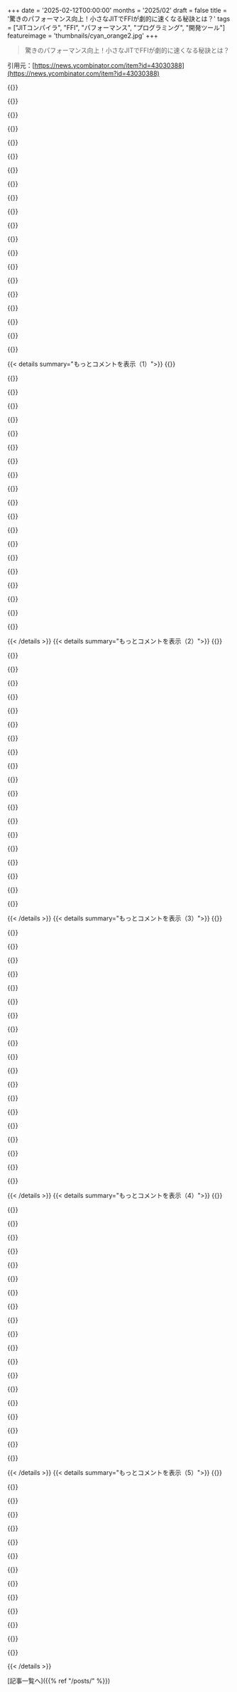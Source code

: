 +++
date = '2025-02-12T00:00:00'
months = '2025/02'
draft = false
title = '驚きのパフォーマンス向上！小さなJITでFFIが劇的に速くなる秘訣とは？'
tags = ["JITコンパイラ", "FFI", "パフォーマンス", "プログラミング", "開発ツール"]
featureimage = 'thumbnails/cyan_orange2.jpg'
+++

> 驚きのパフォーマンス向上！小さなJITでFFIが劇的に速くなる秘訣とは？

引用元：[https://news.ycombinator.com/item?id=43030388](https://news.ycombinator.com/item?id=43030388)

{{<matomeQuote body="Javaの制約ソルバー(Timefold)とCPythonを使ったFFIの経験から言うと、FFIのパフォーマンス問題はプロキシの使用にあることが多いね。JNIや新しいフォーリンインターフェースを使った直接FFI呼び出しは速いし、Javaメソッドを直接呼ぶのとほぼ同じ速度。ただ、CPythonとJavaのガベージコレクタは仲が悪いから、共存させるのは難しいよ。プロキシ(JPypeやGraalPy)を使うと余計なオーバーヘッドがかかるし、CPythonオブジェクトをJavaに渡すとプロキシが生成され、逆にそれをCPythonに渡すとまたプロキシが生まれるんだ。結果、JPypeのプロキシはFFIで直接呼ぶより1402%遅く、GraalPyのは453%遅いよ。結局、CPythonのバイトコードをJavaのバイトコードに翻訳して、CPythonのクラスに対応するJavaデータ構造を生成するようにしたら、プロキシを使うより100倍速くなった。でも、CPythonのバイトコードは不安定でドキュメントもひどいから、翻訳するのはおすすめできない。詳しくはブログを見てね。" userName="cchianel" createdAt="2025-02-13T05:51:51" color="#45d325">}}

{{<matomeQuote body="Goのcgoについての話もあるから見てみて。CとGoではリソースのやり取りに合意が必要で、Cコードは一つのスレッドで動くことを前提にしてたり、マルチスレッド環境には対応してなかったりする。CはGoの呼び出し規約や拡張スタックについて知らず、Cコードを呼ぶ際にはゴルーチンスタックの詳細を記録してCスタックに切り替える必要がある。どの言語でバインディングやCコードのラッピングをしても、Cの世界の中で生きているということだ。" userName="ignoramous" createdAt="2025-02-13T14:21:30" color="#38d3d3">}}

{{<matomeQuote body="FFIの話を聞く限り、PythonやJavaとCを接続するのはかなり良い感じなんだね。小さなCブリッジでつなぐのは一般的な解決策なんじゃないかな？" userName="LinXitoW" createdAt="2025-02-13T08:39:51" color="">}}

{{<matomeQuote body="JNIや新しい外国FFIはCPythonのC APIを使って通信するけど、主な問題はガベージコレクタをうまく働かせること。Javaのソルバーはスコア計算のためにユーザー定義関数を何度も呼び出すんだけど、その結果、Java側はCPython側に参照がないオペークなPythonポインタを保持しなきゃならないし、CPython側はJavaの一部オブジェクトのプロキシを生成しなきゃいけない。解決策の計算は長時間かかるから、メモリを解放しないとすぐにメモリ不足になる。Java側でメモリ解放するにはオペークなPythonポインタを持つアリーナを閉じなきゃいけないんだけど、アリーナが閉じられるとメモリがゼロクリアされちゃうため、CPythonがまだガベージコレクションしていないポインタがあると、次のサイクルでセグメンテーションフォルトが発生する可能性があるよ。JPypeはこのガベージコレクタをリンクさせるためにダークマジックを使うけど、Java関数の中でCPython関数を呼ぶ際にはパフォーマンスの問題が生じる。GraalPyも同様に、PythonがJavaコードを呼び、さらにPythonコードを呼ぶ場合にパフォーマンス問題がある。" userName="cchianel" createdAt="2025-02-13T13:21:19" color="#45d325">}}

{{<matomeQuote body="IPCメソッドはこうしたケースにどう適合するんだろう？キューやファイル、HTTPでの会話はどうかな？" userName="high_na_euv" createdAt="2025-02-13T13:12:45" color="">}}

{{<matomeQuote body="実は、フォーリンAPIのプロトタイプを構築する際にIPCメソッドが使われたよ。JPypeを使わない場合、JVMを別プロセスとして起動しなきゃならないから。APIレベルでIPCメソッドが使われ、JVMが自身のCPythonインタプリタを起動して、CPythonとJavaが’cloudpickle’で互いに関数やオブジェクトを送信していたんだ。内部呼び出し全てにIPCを使うのは、かなりのオーバーヘッドが出る可能性があるけど、プロトタイピングする価値はあるかも。" userName="cchianel" createdAt="2025-02-13T13:36:33" color="#45d325">}}

{{<matomeQuote body="Rails At Scaleとbyrootのブログを見ていると、Rubyの内部やパフォーマンスの深い議論に興味があるには素晴らしい時期だね！最近のRubyとRailsの改善もあって、全体的にRubyistにとって良い時だよ。" userName="chris12321" createdAt="2025-02-12T23:05:21" color="">}}

{{<matomeQuote body="本当に？俺にはRubyが衰退しているように見えるな。特定のニッチなアプリケーションにはまだ人気あるけど、栄光の日々は過ぎたって感じ。最近の改善は良いけど、2025年にJITが本当に技術的にワクワクするかは分からないな。" userName="jupp0r" createdAt="2025-02-13T00:07:24" color="">}}

{{<matomeQuote body="Rubyが世界で最も人気のある言語に戻ることはないだろうけど、それでも好きな人たちが最近のパフォーマンスやドキュメント、ツール、エコシステム、コミュニティの改善に興奮するのはいいことだと思うよ。" userName="chris12321" createdAt="2025-02-13T00:21:20" color="#45d325">}}

{{<matomeQuote body="Rubyは、Railsが開発者をクラウドから解放するような逆行することをして、再び人気が出ると思うな。Railsとお気に入りのLLMツールの組み合わせより生産的なウェブ開発環境はないし、Gen ZをRailsに引き戻すには時間がかかるけどね。" userName="faizshah" createdAt="2025-02-13T02:54:03" color="">}}

{{<matomeQuote body="俺の印象では、Railsアプリって維持しづらいダイナミック型のごちゃ混ぜで、早い段階で市場に出て資金を得るには便利だけど、スケールが大きくなると崩壊しちゃうって感じ。Rubyには魔法が多すぎて、何が起こっているかわからなくなることもあって、効率が悪くなることがあって、それが便利さの理由を無くしてしまうって思うんだけど、この感覚は古いものなのかな？何が変わった？" userName="jimmaswell" createdAt="2025-02-13T05:15:21" color="">}}

{{<matomeQuote body="Twitterの失敗が心配なら、その認識は古いよ。Twitterは2009年にRubyから移行し始めたし、CRuby VMとRailsはその10年以上の間にかなりの開発が行われた。Ruby 1.8.xを使っていた頃は、純粋なASTインタプリタだったと思うし、今はバイトコードインタープリタに最適化されている。ガベージコレクタもすごく頑丈になっているし、非常に速いJITコンパイラも含まれている。多くのライブラリも最適化され、バグも修正されているよ。Railsも同様に進化して、パフォーマンスや堅牢性が向上した。" userName="nirvdrum" createdAt="2025-02-13T09:00:44" color="#785bff">}}

{{<matomeQuote body="CRuby VMはFail Whaleの時期と比べて2～3倍速くなってるし、JITでさらに倍増の4～6倍って感じ。Railsも1.5倍から2倍速くなったんだ。今のCPUは2009年と比べて20～30倍速いし、SSDも100～1000倍速い。データベースもずっと成熟してスケールしやすい。TwitterをRailsで再現してどうなるか想像しちゃうね。" userName="ksec" createdAt="2025-02-13T15:14:09" color="#ff5c5c">}}

{{<matomeQuote body="> そんなことを考えることがあるけど...<br>MastodonはRuby on Railsで書かれてるよね。" userName="caiusdurling" createdAt="2025-02-13T16:29:46" color="">}}

{{<matomeQuote body="あんまり良いお話じゃないかも。聞いたところによるとMastodonはスケールするのが結構難しいらしい。ActivityPubのせいもあるかもだけど、Rubyの実行モデルのせいもあるかも。Ruby（特にRails）の使い方に関しては「泥の塊」問題が昔から気になってるんだ。" userName="johnmaguire" createdAt="2025-02-13T16:41:24" color="">}}

{{<matomeQuote body="Railsも他のフレームワークと同じように泥の塊になり得るよ。速い言語ではないけど、多くの動的言語よりは速い。ネイティブ型が不足してるけど、かなり大きなRailsアプリも管理できるよ。ChimeやStripe、ShopifyもRoRを使ってるし、彼らの金融システムはかなり複雑で高スケールなんだ。" userName="m00x" createdAt="2025-02-13T05:27:23" color="#ff33a1">}}

{{<matomeQuote body="リファクタリングできない泥の塊問題は確かに存在するから、StripeやShopifyはSorbetを使って静的型のコードベースにしてるんだ。そういえば、StripeはRubyを使ってるけどRailsは使ってないよ。" userName="amomchilov" createdAt="2025-02-13T05:36:58" color="">}}

{{<matomeQuote body="Sorbetは泥に拍車をかけると思うけど、各自の考え方次第だね。" userName="byroot" createdAt="2025-02-13T06:54:55" color="">}}

{{<matomeQuote body="一部のStripeのサービスはRails使ってるんだ。型があるのは助かるけど、必須じゃないよ。Chimeにいた時は、ただRailsだけでうまくやってたよ。" userName="m00x" createdAt="2025-02-14T21:02:27" color="">}}

{{<matomeQuote body="見たテストによると、Pythonよりは速いかもしれないね。" userName="weaksauce" createdAt="2025-02-13T20:03:56" color="">}}

{{< details summary="もっとコメントを表示（1）">}}
{{<matomeQuote body="> Railsも他のフレームワークと同じように泥の塊になり得るよ。<br>でも、Railsはこの問題を1枚のスライドにまとめられるかもね。" userName="taurknaut" createdAt="2025-02-13T15:36:05" color="">}}

{{<matomeQuote body="> 速い言語ではないけど、多くの動的言語よりは速い。<br>具体的にはどの言語のこと？<br>僕の経験では、Rubyはほとんどの人気言語においてベンチマークでしばしば遅れを取ってることが多いよ。" userName="fredrikholm" createdAt="2025-02-13T07:10:49" color="#45d325">}}

{{<matomeQuote body="Python？YJITやJRuby、Truffle Rubyを使ったRubyコードは、通常Pythonよりベンチマークで勝るって聞いたことあるよ。直接的な比較は見たことないけど、Truffle RubyがElixirやErlang、PHPよりも単一スレッドのCPUバウンドタスクで速いのも驚かないな。もちろん、他の言語にはまだまだ遅れを取ってるけど、驚くほど良いんだよね。" userName="Lio" createdAt="2025-02-13T07:56:37" color="">}}

{{<matomeQuote body="私の仕事では、TruffleRubyを使ったコードベースがRubyとJavaのライブラリを組み合わせて、Goと同じリクエスト毎秒のペースをキープできてるのを見たよ。もちろん、JVMはそれを実現するためにメモリを多く使うけどね。最近は主にGoでコード書いてるけど、Rubyも必ずしも遅いわけじゃないし、コーディングが楽しいんだよね。" userName="relistan" createdAt="2025-02-13T08:38:03" color="#45d325">}}

{{<matomeQuote body="PythonやYJITを使ったRuby、JRubyやTruffle RubyはよくベンチマークでPythonを上回ることがあるけど、基準が変わりすぎてない？最初は『他のいくつかより速い』って話だったのに、今は『最も遅い部類と競っている』感じがする。実際、SchemeやLispの方が一般的に速いし、マルチスレッド向けに設計されたランタイムと比べてシングルスレッドで速いのはフェアじゃないよね。トラフルRubyは本番使用に耐えてるの？その場合、どのくらい速い？" userName="fredrikholm" createdAt="2025-02-13T09:09:49" color="">}}

{{<matomeQuote body="基準を変える？もしかしたら私が言ってることを誤解してるかも。Pythonは最悪のスクリプト言語じゃないし、PerlやTCLはPythonより遅い。最初に聞いた『Rubyはどの動的言語より速いか？』はRubyがどの動的言語より遅いとは限らないって意味だったんだ。JRubyは特定のRailsワークロードではMRI Rubyより速くて、本番使用に耐えられるよ。トラフルRubyは97％がMRIと互換性があると言われてるけど、Railsにはまだ本番使用向けじゃないと思う。" userName="Lio" createdAt="2025-02-13T11:47:39" color="#785bff">}}

{{<matomeQuote body="いい答えをありがとう。気を悪くするつもりはなかったんだけど、そう受け取られたならごめんなさい。PerlやTcl、Smalltalkはあまり使われてないから思いつかなかった。性能に関しては触れやすいトピックで、特に『XはCより速い』って主張がよく間違ってるから敏感になってしまう。ここではそういうことはなかったけど。" userName="fredrikholm" createdAt="2025-02-13T11:57:12" color="">}}

{{<matomeQuote body="JavaのHotspotは元々SmalltalkやSELFのために設計されたんだ。これらのシステムはダイナミックで、完全なグラフィカルワークステーションを作るために作られた。PerlやTCL、Python、Rubyは最初からSmalltalkのJIT論文からはほど遠い実装だったよ。" userName="pjmlp" createdAt="2025-02-13T21:51:20" color="#38d3d3">}}

{{<matomeQuote body="＞気を悪くするつもりはなかったんだけど、そのように受け取られたならごめんなさい。“全然そんなことは思ってなかったよ。会話が楽しめてる。”Smalltalkを挙げるのは面白いね。YJITのいくつかのアイデアはそこから来てると信じてる。『Cより速い』の話はRubyやJITランタイムに特有のもので、Cが一般的に桁違いに速いのを暗示してるわけじゃないんだ。Rails 8の新機能とRubyインフラの改善が進んで、またワクワク出来る技術になってるよ。" userName="Lio" createdAt="2025-02-13T12:26:19" color="#785bff">}}

{{<matomeQuote body="RubyがCより速いのはYJITのおかげで、Ruby標準ライブラリやコア言語の多くをRubyコードに移動することで最適化が進んでるから。Javaもバイトコードを利用してその場で最適化できるのと似ている。" userName="weaksauce" createdAt="2025-02-13T20:07:23" color="#ff5733">}}

{{<matomeQuote body="Twitterの失敗はRailsの欠点よりもスキルの問題だったんだ。『Hatching Twitter』を読めば、彼らがコードに精通してなかったことがすぐにわかる。" userName="faraaz98" createdAt="2025-02-13T06:06:46" color="">}}

{{<matomeQuote body="これは結構正確。Rubyはただ遅いだけで、ランダムにスケールで壊れやすくはない。" userName="taurknaut" createdAt="2025-02-13T15:35:08" color="">}}

{{<matomeQuote body="Rubyは決して『世界で最も人気のある言語』じゃなかった。Railsは一時的にアメリカに人気があったけど、世界の他の地域では常にニッチだった。" userName="pier25" createdAt="2025-02-13T17:29:31" color="">}}

{{<matomeQuote body="Railsは最近復活を遂げていて、ここ数年の間で最も楽しいプログラミング体験の一つだと思ってる。新しいプロジェクトは全部Railsでやるつもりだよ。『Railsに合わないプロジェクトはどうする？』そんなプロジェクトは引き受けない！" userName="adamtaylor_13" createdAt="2025-02-13T00:28:44" color="#ff5733">}}

{{<matomeQuote body="Rubyを使う理由は速さじゃなくて、使いやすさと実績あるパッケージが揃ってるからなんだよね。" userName="mbb70" createdAt="2025-02-13T02:30:50" color="">}}

{{<matomeQuote body=">誰かがRubyに代わる言語を探しているの？<br>Crystalも使いやすさがあるし、Rubyに似た部分も多いけど、長年の経験から多くのパッケージがあるRubyには追いつくのが大変だと思う。PythonやJS、Goのエコシステムも盛況なのに、Railsはそんなに他と比べて優れているとは思えないな。" userName="brigandish" createdAt="2025-02-13T04:41:30" color="">}}

{{<matomeQuote body=">Railsは本当に他の選択肢と比較してそんなに優れているの？<br>本当にそう思うね。いろんなウェブフレームワークを試したけど、Railsの生産性にはかなわないと思ってる。ツールもエコシステムも整理されてて、ドキュメントも良い。使っていて本当に楽しいよ。ElixirのPhoenixやPHPのLaravelもいいと思うけど、Railsには敵わないって感じ。" userName="the_gastropod" createdAt="2025-02-13T23:59:53" color="#ff5c5c">}}

{{<matomeQuote body="成熟した競争相手がTypescriptエコシステムに現れたら乗り換えるかも。Rubyは独特の魅力があって、Typescriptでは感じられない魔法がある気がする。でも今は安定した技術を重視してRubyでRailsが好きだよ。" userName="adamtaylor_13" createdAt="2025-02-14T20:16:06" color="">}}

{{<matomeQuote body=">CrystalはRubyの速さを目指しているの？<br>いや、Rubyの代わりになるわけじゃないよ。似たような構文があるだけ。速さが欲しいならMRubyをチェックしてみて。" userName="Alifatisk" createdAt="2025-02-13T10:07:08" color="">}}

{{<matomeQuote body=">3rd partyライブラリを呼び出す代わりに、外部関数を呼ぶコードをJITできないかな？<br>LuaJITのFFIがその考え方を基にしているみたいだよ。LuaJITのFFIはこのおかげでかなり速いらしい。" userName="haberman" createdAt="2025-02-13T00:29:48" color="">}}


{{< /details >}}
{{< details summary="もっとコメントを表示（2）">}}
{{<matomeQuote body="Rubyは遅い言語ってイメージあるけど、YJITがRubyコードを最適化できるから、できるだけRubyで書いた方がいいんだよね。Cで書いてたら最適化の恩恵が薄れるし、もしネイティブに行くならもっとネイティブで書きたくなるもんだよ。" userName="internetter" createdAt="2025-02-12T22:57:23" color="">}}

{{<matomeQuote body="Javaが適切なJITを得る過程で、UI処理のJavaコードがボトルネックになりCに書き直されたことがあった。その後JITが向上して、FFIのオーバーヘッドがCコードの方が速く実行されるようになったんだよね。プログラム言語の進化で、こういう状況は意識しておくべき！" userName="hinkley" createdAt="2025-02-12T23:26:14" color="#785bff">}}

{{<matomeQuote body="JITの理想は再最適化することで、長寿命のアプリでは、デスクトップやサーバー向けのワークロードで恩恵が大きい。DalvikのJITはイマイチだったけど、ARTの登場でむしろJITの方がC呼び出しより速くなったんだ。" userName="pjmlp" createdAt="2025-02-12T23:09:59" color="#ff5c5c">}}

{{<matomeQuote body="計算に関してはFORTRANが一番速い場合が多い。テストしてみるとFORTRANは常に少し速くて、特にマトリックス計算ではその比率が顕著だったよ。使うコンパイラはgfortran、gcc、python3ね。" userName="genewitch" createdAt="2025-02-13T11:00:27" color="">}}

{{<matomeQuote body="確かにFORTRANは高速だけど、デスクトップやサーバーのワークロードには当てはまらないかも。最近のFORTRANはいい感じで、学ぶべきだと思う。Pythonに頼らずに、もっとFORTRANを勉強しようぜ。" userName="pjmlp" createdAt="2025-02-13T11:54:55" color="">}}

{{<matomeQuote body="JITやAOTコンパイラを持つ管理言語を使う時は、できるだけその管理言語で書いた方が最適化の恩恵を大きく受けやすい。WebブラウザもC/C++でなく、特権JavaScriptに頼って書くことが多い。その結果、標準ライブラリの大部分がネイティブコードで書かれてないこともあるんだ。" userName="kevingadd" createdAt="2025-02-12T23:01:51" color="#38d3d3">}}

{{<matomeQuote body="Rubyもその点を理解して、YJITモードの時は標準ライブラリのいくつかのメソッドがC実装から純粋なRuby実装に切り替わるようになった。YJIT最適化されたRubyはやっぱり性能がいいからね。" userName="kenhwang" createdAt="2025-02-12T23:13:45" color="#ff33a1">}}

{{<matomeQuote body="えっ、そうなんだ！JavaScriptの標準ライブラリはほとんどC++で書かれてると思ってたのに。" userName="internetter" createdAt="2025-02-12T23:05:11" color="">}}

{{<matomeQuote body="コンパイラやランタイム、アロケーターなどはほとんどC++だけど、ライブラリ関数に関しては考慮が必要だよ。JSとネイティブコードの間はコストがかかるから、たまに配列のソートなんかをJSでやった方がいい場合もあるんだ。" userName="achierius" createdAt="2025-02-13T01:04:37" color="">}}

{{<matomeQuote body="v8の標準ライブラリの多くはTorqueというカスタム言語で書かれてるんだ。特にarray.findメソッドの例があるよ。" userName="jitl" createdAt="2025-02-14T12:42:48" color="">}}

{{<matomeQuote body="FFIは最適化できないコードの境界線を持つから、ネイティブコードに頻繁に呼び出すのはコスト高なんだ。従って、RubyのYJITが今後のパフォーマンスに影響するなら、余計に考慮が必要だね。" userName="neonsunset" createdAt="2025-02-12T23:18:10" color="">}}

{{<matomeQuote body="JPCamaraがRuby#eachメソッドがRubyで書き直された理由を詳しく説明してる。YJITは素晴らしい成果を出してるよ。" userName="hahahacorn" createdAt="2025-02-12T23:18:29" color="#38d3d3">}}

{{<matomeQuote body="FFIの呼び出しが遅いと、ネイティブコードの使い方に問題があるってことだよね。頻繁なFFI関数の呼び出しを避ける方法を探すべきで、大きなループの中の多くの呼び出しは特に避けたい。もし避けられない場合、そのループをCに移すしかないかも。FFIを速くする方法があれば、ループをRubyに残せる。多くのRubyアプリを書く人には魅力的だよね。FFIの利点は、Cライブラリを使うのにCを書かずに済むことだ。" userName="kazinator" createdAt="2025-02-13T02:03:19" color="#45d325">}}

{{<matomeQuote body="だいぶ前から早いよ。" userName="doppp" createdAt="2025-02-12T23:16:51" color="">}}

{{<matomeQuote body="“早い”という言葉にもう少し考慮を加えよう。Rubyをパフォーマンスのために最適化する時、X千のヒープアロケーションを減らす方法を議論するが、RustだとコンパイラにループがSIMDでの最適化が必要だと示すことを話すんだ。この二つのコミュニティは基準が全然違う。Rubyは十分にパフォーマンスがある。JIT作業に期待してたPythonの開発者もいたし、Node.jsに近づくのが目標だから、Rubyは十分頑張ってるよ。全ての言語が速くなるのを祝いたいね。" userName="schneems" createdAt="2025-02-13T02:53:22" color="#ff5733">}}

{{<matomeQuote body="50%や2倍の速度改善でも、まだまだ遅い言語だと思う。Pythonの範疇だね。" userName="Thaxll" createdAt="2025-02-12T23:23:17" color="">}}

{{<matomeQuote body="ここで“早い”とは何を指すのかわからないけど、RubyはだいたいCの150分の1ぐらいの速さだよね。" userName="CyberDildonics" createdAt="2025-02-12T23:29:04" color="">}}

{{<matomeQuote body="JITがうまくいけば、RubyはGoやNodeJSの間ぐらいの性能になる。JITがないとLuaと同じぐらい。" userName="kenhwang" createdAt="2025-02-12T23:36:59" color="">}}

{{<matomeQuote body="NodeはV8を使っていて、動的な型システムの影響を減らす多くの最適化をした高度なJITコンパイラがある。このRuby YJITがそれを上回るという主張はデータに支持されてないよ。" userName="neonsunset" createdAt="2025-02-13T00:27:54" color="">}}

{{<matomeQuote body="Rubyのコンパイラがより優れているわけじゃない。RubyのコードがJITの設計で最適化しやすいからだ。RubyのJITのインスピレーションは、まず安定したJSのサブセットでテストされて、良い結果が出たんだ。佐藤が言った通り、Goはコンパイラ言語にしては遅いけど、Rubyの上限ぐらいの速さがわかるから何とも言えない。" userName="kenhwang" createdAt="2025-02-13T00:44:06" color="">}}


{{< /details >}}
{{< details summary="もっとコメントを表示（3）">}}
{{<matomeQuote body="その白書については、リンクかタイトルを教えてほしいな。興味があるからもっと読みたい。" userName="plagiarist" createdAt="2025-02-13T02:18:27" color="">}}

{{<matomeQuote body="これが始まりの論文だと思う（フォローアップの論文もいくつかある）：https://arxiv.org/pdf/1411.0352v1　著者は最終的にYJITの開発のために雇われたんだ。" userName="kenhwang" createdAt="2025-02-13T03:23:35" color="#ff33a1">}}

{{<matomeQuote body="“うまくJITされるコード”ってどういう意味？たしかにJITは数値計算や配列のループは速くできるけど、一般的なプログラムも速く動くわけじゃないよ。" userName="CyberDildonics" createdAt="2025-02-12T23:50:52" color="">}}

{{<matomeQuote body="Rubyでは、変数やメソッドの入力・返却型が静的に推測できて、変数のスコープやライフタイムが有限な状態のコード。パフォーマンス向上に多く寄与しているのは、型チェックや動的なルックアップが不要になるからだね。要するに、静的型付きのコンパイラ言語っぽく書くこと。" userName="kenhwang" createdAt="2025-02-13T00:17:16" color="#785bff">}}

{{<matomeQuote body="Rubyって遅い言語の代表だと思ってたけど、実際には何よりも速いの？" userName="nicoburns" createdAt="2025-02-13T04:46:47" color="">}}

{{<matomeQuote body="Pythonより速かった気がするな。数年前の話だけど、どっちもJITコンパイラを追加したみたいだから、最近のバージョンはどうなんだろう。" userName="pansa2" createdAt="2025-02-13T05:29:06" color="">}}

{{<matomeQuote body="そう言われることもあるけど、ちゃんとしたベンチマークは見たことないな。PyPyみたいなパフォーマンス重視のも含めたらどうなんだろ？RubyがPythonより速いっていうベンチマークどこかにないの？" userName="chefandy" createdAt="2025-02-13T05:54:13" color="#ff5c5c">}}

{{<matomeQuote body="最近のCPythonにはJITが内蔵されてるらしいから、Rubyみたいな成果が出るといいな。" userName="chefandy" createdAt="2025-02-13T15:06:11" color="">}}

{{<matomeQuote body="CPythonについての話だね。PyPyとJITコンパイルされたRubyのベンチマークってあるのかな？" userName="pansa2" createdAt="2025-02-13T06:00:02" color="">}}

{{<matomeQuote body="そのリンクのやつは比較してるよ、pypy 3.10.14とruby/yjit 3.4.1の結果だと思う。新しいバージョンがあったら別だけど。" userName="chefandy" createdAt="2025-02-13T15:01:40" color="#ff5c5c">}}

{{<matomeQuote body="Tcl、Vbscript、bash/shもあるよ。Tclは最初のドットコム時代にAOLserverで盛り上がってた。" userName="epcoa" createdAt="2025-02-13T07:22:12" color="">}}

{{<matomeQuote body="Tcl以外にもVigneteや自社のSafelayerがあるよ。2003年からパフォーマンス目的でTclの拡張を書いてきたから、JIT/AOTがない言語は使わないようになった。創業メンバーはOutSystemsを作ったけど、.NETを使っとるね。" userName="pjmlp" createdAt="2025-02-13T09:20:27" color="#ff5c5c">}}

{{<matomeQuote body="Rubyを10年以上使ってるけど、最近の発展が楽しみだよ。" userName="eay_dev" createdAt="2025-02-13T05:57:24" color="">}}

{{<matomeQuote body="完全に安全で理にかなったアプローチは、コマンドラインでデータを渡せるCコードを書くことだね。結果はコマンドラインかメモリページに吐き出して、RubyでCプログラムを実行すればオッケー。" userName="tonetegeatinst" createdAt="2025-02-13T00:29:36" color="">}}

{{<matomeQuote body="その通り。多くの人がUnixプロセスを理解してなくて、バインディングやFFIが必要な場面がどれほど稀か気付いてない。curlを使えば良いだけのhttpsクライアントが多すぎる。" userName="grandempire" createdAt="2025-02-13T01:58:05" color="">}}

{{<matomeQuote body="このセクションの詳細を教えてほしい。毎回psqlにシェルで出すのは遅すぎると思う。Cで書いた場合のように、ほぼすべてのケースでバインディングが必要だと思う。バインディングはVMとネイティブライブラリの架け橋なんだから。" userName="nirvdrum" createdAt="2025-02-13T03:51:47" color="#ff5c5c">}}

{{<matomeQuote body="プロセスを生成するのはすべての異言語通信に適しているわけではないけど、時にはそうでありがちだから見落とされがち。ライブラリを使うのに慣れてると、もっとライブラリを作るようになるよ。Postgresの接続ライブラリを使う方が良いと思う。持続的な通信はマルチプロセスのstdin/stdoutデザインでも機能するし、メールプロトコルもそうだよ。この方法で動くSQLクライアントを作ることもできる。バッチインポートスクリプトでpsqlをクエリごとに実行したこともあるけど、良い結果が出たよ。" userName="grandempire" createdAt="2025-02-13T05:14:18" color="">}}

{{<matomeQuote body="> プロセス生成がすべての異言語通信に適しているわけではない、その通りだね。多くの人はUnixプロセスを理解せず、バインディングがどれほど稀か認識してない。でもこれは強い主張だね。Rubyエコシステムについて言っているのか、一般論なのかわからない。データベースライブラリのバインディングはRubyエコシステムの中で最も一般的だから、これを挙げたよ。著者はネイティブコードを使うなと言ってるけど、フィールドが必要ならネイティブ拡張は避けたいことが多い。だけど、FFIはネイティブ拡張よりずっと遅いことが多いから、ここでの目的はそれを速くする方法を探ることだよ。著者がパフォーマンスセンス的なコードを持ってるからこの作業をしてるって信じるべきだと思う。" userName="nirvdrum" createdAt="2025-02-13T08:42:03" color="#38d3d3">}}

{{<matomeQuote body="君は俺のコメントを著者への攻撃だと解釈した。でも特別なケースでFFIを最適化するなら、いい方法だと思うよ。> ホットパスでプロセスを生成するのは、その認識を助けない。C/Java/Rustなんかで数値演算をしてOSにマルチコアスケジューリングを任せれば、Rubyの強みを活かせるよ。Linuxのfork/execオーバーヘッドを過大評価してると思う。ホットパスがそれほどホットなら、Ruby関数を呼び出さない方が良いよ。" userName="grandempire" createdAt="2025-02-13T14:33:37" color="#45d325">}}

{{<matomeQuote body="> 君は俺のコメントを攻撃だと解釈した。特別なケースでFFIを最適化するなら良い方法だと思う。俺たちはRubyアプリを動かしてるんだ。Railsで具体的に考えよう。ホットパスでたくさんRubyだと、別の言語に書き換えるのと同じだよ。だけどホットパスでRubyは速いこともある、特にJITコンパイルされた場合にはね。すべてのCバインディングが必要な時にRubyの中で組み込むことが有利だよ。" userName="nirvdrum" createdAt="2025-02-13T17:52:06" color="#45d325">}}


{{< /details >}}
{{< details summary="もっとコメントを表示（4）">}}
{{<matomeQuote body="俺は別に失礼なことを言うつもりはないよ。君の一文だけを抽出して、俺が答えに沿った形で反応する努力をした結果、こうなっちゃったみたい。過去のやり取りが通じなかったのかもしれない。でも明らかに俺はRubyパフォーマンスに興味があるんだ。君の言ってることも理解するけど、俺の意見に至るプロセスに耳を傾けて欲しい。ただ、あまりにも強い主張をすると、データが要ると思う。" userName="nirvdrum" createdAt="2025-02-14T08:36:05" color="">}}

{{<matomeQuote body="これは少し関連してるかも。このライブラリはJVMCIを使ってネイティブラリを呼び出すためのarm64/amd64コードを生成するんだ。あまりご存じないかもしれないが、ここを参照するといいよ。https://github.com/apangin/nalim" userName="evacchi" createdAt="2025-02-13T20:39:23" color="">}}

{{<matomeQuote body="Cで書けるのは何のこと？FFIライブラリは、Rubyからネイティブ拡張を書くことなくライブラリメソッドをダイナミックにバインドするんだ。それが大きな生産性向上につながるし、CRuby、JRuby、TruffleRuby間でコードを共有できるよ。もしブート時にすべてのバインディングを静的に決められれば、スタブを書いてメソッドテーブルに挿入できるけど、その場合でも実行時に起こるからJITになる。" userName="nirvdrum" createdAt="2025-02-13T08:48:44" color="#785bff">}}

{{<matomeQuote body="私が言った”それ”は、TFAからのこの部分：＞”とても限られたAPIでネイティブ拡張を書くべきだ。ほとんどの作業はRubyで行って、ネイティブコードは非常に薄いラッパーにすぎない。”私たちの主な意見の相違は、あなたの主張が、実行時のコンパイルは全てJITに該当するということ。私はJITはダイナミックコンパイルだと思っている。" userName="aidenn0" createdAt="2025-02-13T22:49:04" color="">}}

{{<matomeQuote body="おまけだけど、＞”通常、私はFFIを避ける。正直なところ、ネイティブ拡張と同じパフォーマンスを提供しないからだ。”私は管理が大変だからFFIやそれを使うgemを避けている。自分でビルドする方が楽だし。" userName="brigandish" createdAt="2025-02-13T05:01:29" color="">}}

{{<matomeQuote body="libffiは遅いし、JITは実行しないと思う。libffiでは関数のためのディスクリプタオブジェクトを構築するんだ。FFI呼び出し時には、渡したい値のポインタの配列とディスクリプタを渡す必要がある。呼び出し準備は遅いんだよ。FFI JITなら、引数値を直接操作できるはず。" userName="kazinator" createdAt="2025-02-13T02:09:42" color="#785bff">}}

{{<matomeQuote body="確かにネイティブマシンコードを使うけど、少なくともLinuxではJITを実行時に生成することはないと思う。実行時に無駄に多くの引数を読み込んで、効率的じゃない。" userName="dzaima" createdAt="2025-02-13T14:46:05" color="">}}

{{<matomeQuote body="libffiはRubyの型を解釈できないから、Rubyの型をCの型に変換するコードが生成されたマシンコードに”キャッシュ”されるのが利点だね。" userName="tenderlove" createdAt="2025-02-12T23:54:30" color="">}}

{{<matomeQuote body="libffiはFFI呼び出しでJITしないし、引数の値を自分で設定する必要がある。ストリング引数の場合、RubyのストリングオブジェクトをCのストリングポインタに変換するコードを書く必要があるし、libffiはかなり遅い。" userName="dzaima" createdAt="2025-02-13T01:20:14" color="">}}

{{<matomeQuote body="やっぱりlibffiの仕組みって難しいよね。GOTを使ったトリックでもやってるのかと思ったけど、たぶん正しいよ。" userName="almostgotcaught" createdAt="2025-02-13T00:18:54" color="">}}

{{<matomeQuote body="この投稿、tenderworksが書いたんじゃないかな。" userName="tenderlove" createdAt="2025-02-12T23:34:01" color="">}}

{{<matomeQuote body=">“YJITはRubyコードを最適化できるからRubyを多く書くことを勧めるよ。”<br>いや、CコードはYJIT使ってもRubyより全然速いから、その理由はちょっと納得いかないな。でも他にも良い理由はありそう。" userName="IshKebab" createdAt="2025-02-13T09:02:44" color="#ff5c5c">}}

{{<matomeQuote body=">“Ruby + YJITはCより速いこともある。”<br>僕もどこかで見たことあるけど、Ruby + YJITがCに近い速さに達する場合があるらしい。でもウォームアップ時間が必要だったりするんだよね。" userName="Alifatisk" createdAt="2025-02-13T10:09:35" color="">}}

{{<matomeQuote body=">“Ruby Outperforms C”はC拡張から呼ぶコストについてのバイトかもね。" userName="igouy" createdAt="2025-02-15T18:40:44" color="">}}

{{<matomeQuote body="それはちょっと信じがたいな。JITがCを超えるって話はよく聞くけど、大体は微小ベンチマークの話なんだよね。YJITは全然無理だと思う。実際、YJITのサイトでもRubyの2倍早いって言ってるだけだし、Cより遅いはず。" userName="IshKebab" createdAt="2025-02-13T20:38:48" color="#ff5733">}}

{{<matomeQuote body="そのプレゼン見つけられたらいいな。YouTubeで探してみるよ。" userName="Alifatisk" createdAt="2025-02-14T08:44:27" color="">}}

{{<matomeQuote body="2025年にRailsで新しいプロジェクトを始める理由って何かある？Elixir LiveViewもあるし。Rubyは好きだけど、activerecordはゴチャゴチャしてて、全体的に遅いしリアルタイム機能もないし。" userName="cpursley" createdAt="2025-02-13T13:52:01" color="">}}

{{<matomeQuote body="Railsはメインストリームだから、雇いやすいし、教本も多いし、困ったときに助けてくれるリソースが豊富だよ。Elixirよりも成熟したエコシステムがあるのはその理由。でも、個人的にはPhoenixを選ぶかな。" userName="arrowsmith" createdAt="2025-02-13T14:58:11" color="">}}

{{<matomeQuote body="それは納得。Elixirでこれが足りないみたいなライブラリってある？" userName="cpursley" createdAt="2025-02-14T13:34:03" color="">}}

{{<matomeQuote body="特に大きな問題は感じてないけど、サードパーティーツールとの統合のときに、Ruby SDKはあってもElixir SDKはなかったりすることが多いんだよね。公式サポートがないものも多くて。結局、自分で作れるから別にいいけど。" userName="arrowsmith" createdAt="2025-02-14T13:41:09" color="#38d3d3">}}


{{< /details >}}
{{< details summary="もっとコメントを表示（5）">}}
{{<matomeQuote body="RubyにTypeScriptみたいな型アノテーションはあるの？動的型付け言語にはあんまり時間をかけられないんだけど。" userName="shortrounddev2" createdAt="2025-02-12T23:02:38" color="">}}

{{<matomeQuote body="RubyにはRBSっていう型定義フォーマットがあって、サードパーティの型チェッカーもあるよ。運用されてるのはSorbetの方が多いかも。" userName="dragonwriter" createdAt="2025-02-12T23:36:53" color="">}}

{{<matomeQuote body="型アノテーションを言語に組み込まなかったのは大きなミスだと思う。Pythonは良いデザインで、アノテーションをASTやバイトコードの一部として利用できるから、外部ツールやライブラリが上手く使える。ヘッダーファイルにアノテーションを書くのは面倒過ぎる。" userName="zem" createdAt="2025-02-12T23:24:16" color="#45d325">}}

{{<matomeQuote body="個人的にはアノテーションは邪魔だと感じてる。型チェックはnilかどうかだけで充分。それに、良く設計されたインターフェースなら、型の間違いは避けられるはず。" userName="Lammy" createdAt="2025-02-12T23:33:22" color="">}}

{{<matomeQuote body="コードベースや協力者が増えると、型チェッカーが役立つことも多いよね。JITコンパイルでは、変数の型を動的じゃなく静的に知れると良い最適化ができるし、型アノテーションを使って関数の引数をドキュメント化することもできる。" userName="zem" createdAt="2025-02-12T23:50:16" color="#45d325">}}

{{<matomeQuote body="JITコンパイルでの最適化については考えたことなかった。教えてくれてありがとう！" userName="Lammy" createdAt="2025-02-12T23:52:54" color="">}}

{{<matomeQuote body="Sorbetは成熟した選択肢だね。RBSにはまだツールが少ないけど、Sorbetはちゃんと動く。ただTypeScriptほどの採用状況ではないし、少しクランキーだけど、役には立つ。" userName="FooBarWidget" createdAt="2025-02-13T03:16:37" color="">}}

{{<matomeQuote body="RBSはIRBで型補完に使われてるのが面白いね。将来的にはSorbetアノテーションの代わりになるインライン形式のRBSが決まるかも。" userName="Lio" createdAt="2025-02-13T08:36:56" color="">}}

{{<matomeQuote body="Rubyの文法が好きだけど静的型付け言語が良いならCrystalを見てみるといいよ。https://crystal-lang.org/とりあえず静的型付けだけど、型エラーはコンパイラで早期に捕まるし、型アノテーションはほとんど必要ない。人気がいまいちなのは何故だろう？" userName="dhqgekt" createdAt="2025-02-13T16:59:46" color="">}}

{{<matomeQuote body="このRubyっぽい構文だけじゃ、Rubyのセマンティクスやエコシステムが無いからあんまり魅力はないと思う。静的型付けが欲しいなら他にもっとエコシステムが強い選択肢があるよ。" userName="dragonwriter" createdAt="2025-02-13T17:11:07" color="">}}

{{<matomeQuote body="> 誰かがこれを勧めてくれた。これを広めるかも！<br>https://github.com/soutaro/rbs-inline?tab=readme-ov-file#rbs…" userName="Alifatisk" createdAt="2025-02-13T10:14:58" color="">}}

{{<matomeQuote body="静的解析ができないのがRubyに戻るのをためらう理由だね。" userName="teaearlgraycold" createdAt="2025-02-13T01:38:08" color="">}}

{{<matomeQuote body="静的型付けを求めるなら動的言語には向いてない。Rustは好きだけど、GraphQL APIを使ったツールを書くのは厳しかった。Rubyはデータをそのまま触れるから、生産性が高いんだ。静的解析するツールはちゃんとあるし、RubocopやSorbetが有名だよ。" userName="nirvdrum" createdAt="2025-02-13T08:22:07" color="#785bff">}}

{{<matomeQuote body="RubocopやSorbetを使ったことがあるけど、TypeScriptを使ってみたら比較にならない。TSは正規表現のパターンまで分析してくれるし、更新するたびに良くなっていくのが楽しみ。" userName="teaearlgraycold" createdAt="2025-02-13T21:52:43" color="#ff5c5c">}}


{{< /details >}}


[記事一覧へ]({{% ref "/posts/" %}})
